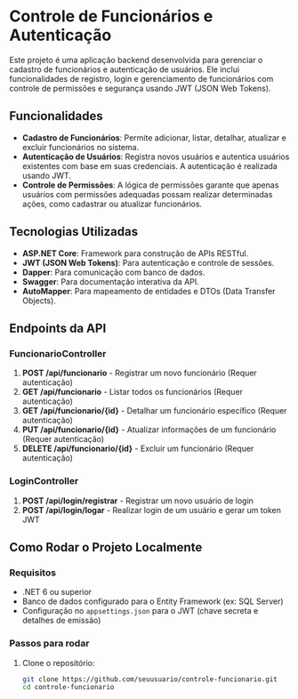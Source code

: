 # Controle de Funcionários e Autenticação

Este projeto é uma aplicação backend desenvolvida para gerenciar o cadastro de funcionários e autenticação de usuários. Ele inclui funcionalidades de registro, login e gerenciamento de funcionários com controle de permissões e segurança usando JWT (JSON Web Tokens).

## Funcionalidades

- **Cadastro de Funcionários**: Permite adicionar, listar, detalhar, atualizar e excluir funcionários no sistema.
- **Autenticação de Usuários**: Registra novos usuários e autentica usuários existentes com base em suas credenciais. A autenticação é realizada usando JWT.
- **Controle de Permissões**: A lógica de permissões garante que apenas usuários com permissões adequadas possam realizar determinadas ações, como cadastrar ou atualizar funcionários.

## Tecnologias Utilizadas

- **ASP.NET Core**: Framework para construção de APIs RESTful.
- **JWT (JSON Web Tokens)**: Para autenticação e controle de sessões.
- **Dapper**: Para comunicação com banco de dados.
- **Swagger**: Para documentação interativa da API.
- **AutoMapper**: Para mapeamento de entidades e DTOs (Data Transfer Objects).

## Endpoints da API

### **FuncionarioController**
1. **POST /api/funcionario** - Registrar um novo funcionário (Requer autenticação)
2. **GET /api/funcionario** - Listar todos os funcionários (Requer autenticação)
3. **GET /api/funcionario/{id}** - Detalhar um funcionário específico (Requer autenticação)
4. **PUT /api/funcionario/{id}** - Atualizar informações de um funcionário (Requer autenticação)
5. **DELETE /api/funcionario/{id}** - Excluir um funcionário (Requer autenticação)

### **LoginController**
1. **POST /api/login/registrar** - Registrar um novo usuário de login
2. **POST /api/login/logar** - Realizar login de um usuário e gerar um token JWT

## Como Rodar o Projeto Localmente

### Requisitos
- .NET 6 ou superior
- Banco de dados configurado para o Entity Framework (ex: SQL Server)
- Configuração no `appsettings.json` para o JWT (chave secreta e detalhes de emissão)

### Passos para rodar
1. Clone o repositório:
   ```bash
   git clone https://github.com/seuusuario/controle-funcionario.git
   cd controle-funcionario
